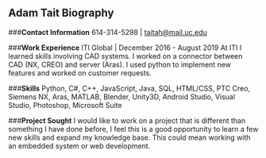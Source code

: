 ## **Adam Tait Biography**         
 
###**Contact Information**
614-314-5298 | taitah@mail.uc.edu


###**Work Experience**
ITI Global | December 2016 - August 2019
At ITI I learned skills involving CAD systems. I worked on a connector between CAD (NX, CREO) and server (Aras). I used python to implement new features and worked on customer requests.

###**Skills**
Python, C#, C++, JavaScript, Java, SQL, HTML/CSS, PTC Creo, Siemens NX, Aras, MATLAB, Blender, Unity3D, Android Studio, Visual Studio, Photoshop, Microsoft Suite

###**Project Sought**
I would like to work on a project that is different than something I have done before, I feel this is a good opportunity to learn a few new skills and expand my knowledge base. This could mean working with an embedded system or web development.